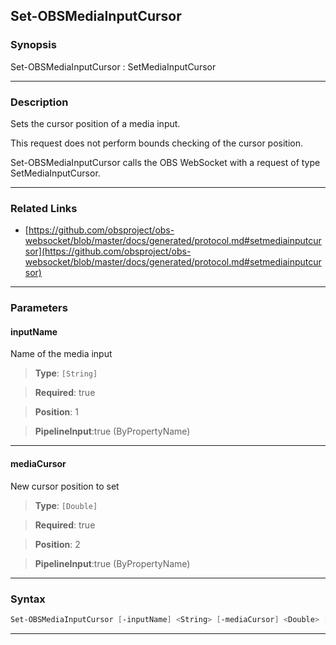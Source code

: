 Set-OBSMediaInputCursor
-----------------------
### Synopsis
Set-OBSMediaInputCursor : SetMediaInputCursor

---
### Description

Sets the cursor position of a media input.

This request does not perform bounds checking of the cursor position.


Set-OBSMediaInputCursor calls the OBS WebSocket with a request of type SetMediaInputCursor.

---
### Related Links
* [https://github.com/obsproject/obs-websocket/blob/master/docs/generated/protocol.md#setmediainputcursor](https://github.com/obsproject/obs-websocket/blob/master/docs/generated/protocol.md#setmediainputcursor)



---
### Parameters
#### **inputName**

Name of the media input



> **Type**: ```[String]```

> **Required**: true

> **Position**: 1

> **PipelineInput**:true (ByPropertyName)



---
#### **mediaCursor**

New cursor position to set



> **Type**: ```[Double]```

> **Required**: true

> **Position**: 2

> **PipelineInput**:true (ByPropertyName)



---
### Syntax
```PowerShell
Set-OBSMediaInputCursor [-inputName] <String> [-mediaCursor] <Double> [<CommonParameters>]
```
---
